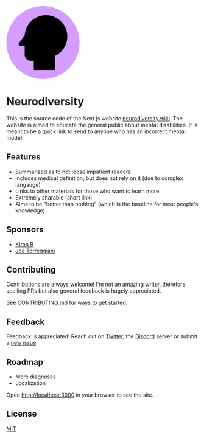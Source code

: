 ![Logo](public/favicons/favicon-192x192.png)

# Neurodiversity

This is the source code of the Next.js website [neurodiversity.wiki](https://neurodiversity.wiki). The website is aimed to educate the general public about mental disabilities. It is meant to be a quick link to send to anyone who has an incorrect mental model.

## Features

- Summarized as to not loose impatient readers
- Includes medical definition, but does not rely on it (due to complex langauge)
- Links to other materials for those who want to learn more
- Extremely sharable (short link)
- Aims to be "better than nothing" (which is the baseline for most people's knowledge)

## Sponsors

- [Kiran B](https://github.com/lynkos)
- [Joe Torreggiani](https://github.com/jtorreggiani)

## Contributing

Contributions are always welcome! I'm not an amazing writer, therefore spelling PRs but also general feedback is hugely appreciated.

See [CONTRIBUTING.md](/CONTRIBUTING.md) for ways to get started.

## Feedback

Feedback is appreciated! Reach out on [Twitter](https://twitter.com/alvarlagerlof), the [Discord](https://discord.gg/EcEyW9Xz3M) server or submit a [new issue](https://github.com/alvarlagerlof/neurodiversity/issues/new).

## Roadmap

- More diagnoses
- Localization

Open [http://localhost:3000](http://localhost:3000) in your browser to see the site.

## License

[MIT](/LICENSE)
